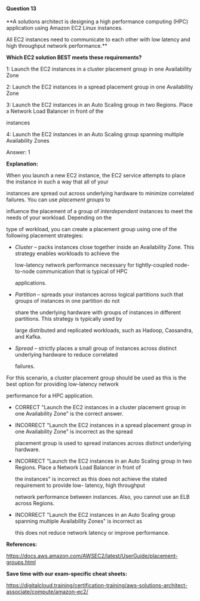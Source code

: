 #### Question  13


**A solutions architect is designing a high performance computing (HPC) application using Amazon EC2 Linux instances.

All EC2 instances need to communicate to each other with low latency and high throughput network performance.**


**Which EC2 solution BEST meets these requirements?**


1: Launch the EC2 instances in a cluster placement group in one Availability Zone


2: Launch the EC2 instances in a spread placement group in one Availability Zone


3: Launch the EC2 instances in an Auto Scaling group in two Regions. Place a Network Load Balancer in front of the

instances


4: Launch the EC2 instances in an Auto Scaling group spanning multiple Availability Zones


Answer: 1


**Explanation:**


When you launch a new EC2 instance, the EC2 service attempts to place the instance in such a way that all of your

instances are spread out across underlying hardware to minimize correlated failures. You can use _placement groups_ to

influence the placement of a group of _interdependent_ instances to meet the needs of your workload. Depending on the

type of workload, you can create a placement group using one of the following placement strategies:


- _Cluster_ – packs instances close together inside an Availability Zone. This strategy enables workloads to achieve the

  low-latency network performance necessary for tightly-coupled node-to-node communication that is typical of HPC

  applications.

- _Partition_ – spreads your instances across logical partitions such that groups of instances in one partition do not

  share the underlying hardware with groups of instances in different partitions. This strategy is typically used by

  large distributed and replicated workloads, such as Hadoop, Cassandra, and Kafka.

- _Spread_ – strictly places a small group of instances across distinct underlying hardware to reduce correlated

  failures.


For this scenario, a cluster placement group should be used as this is the best option for providing low-latency network

performance for a HPC application.


- CORRECT "Launch the EC2 instances in a cluster placement group in one Availability Zone" is the correct answer.


- INCORRECT "Launch the EC2 instances in a spread placement group in one Availability Zone" is incorrect as the spread

  placement group is used to spread instances across distinct underlying hardware.


- INCORRECT "Launch the EC2 instances in an Auto Scaling group in two Regions. Place a Network Load Balancer in front of

  the instances" is incorrect as this does not achieve the stated requirement to provide low- latency, high throughput

  network performance between instances. Also, you cannot use an ELB across Regions.


- INCORRECT "Launch the EC2 instances in an Auto Scaling group spanning multiple Availability Zones" is incorrect as

  this does not reduce network latency or improve performance.


**References:**


https://docs.aws.amazon.com/AWSEC2/latest/UserGuide/placement-groups.html


**Save time with our exam-specific cheat sheets:**


https://digitalcloud.training/certification-training/aws-solutions-architect-associate/compute/amazon-ec2/

